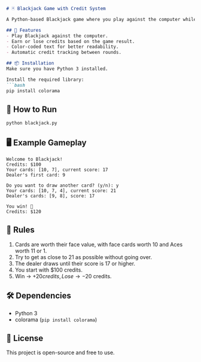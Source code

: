 ```markdown
# 🃏 Blackjack Game with Credit System

A Python-based Blackjack game where you play against the computer while managing virtual credits. The game uses the `colorama` library for colorful terminal output.

## 🎯 Features
- Play Blackjack against the computer.
- Earn or lose credits based on the game result.
- Color-coded text for better readability.
- Automatic credit tracking between rounds.

## 📦 Installation
Make sure you have Python 3 installed.

Install the required library:
```bash
pip install colorama
```

## 🚀 How to Run
```bash
python blackjack.py
```

## 🖥 Example Gameplay
```
Welcome to Blackjack!
Credits: $100
Your cards: [10, 7], current score: 17
Dealer's first card: 9

Do you want to draw another card? (y/n): y
Your cards: [10, 7, 4], current score: 21
Dealer's cards: [9, 8], score: 17

You win! 🎉
Credits: $120
```

## 📜 Rules
1. Cards are worth their face value, with face cards worth 10 and Aces worth 11 or 1.
2. Try to get as close to 21 as possible without going over.
3. The dealer draws until their score is 17 or higher.
4. You start with $100 credits.
5. Win → +$20 credits, Lose → -$20 credits.

## 🛠 Dependencies
- Python 3
- colorama (`pip install colorama`)

## 📄 License
This project is open-source and free to use.
```

